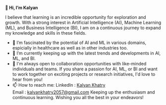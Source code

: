 **__👋 Hi, I’m Kalyan__**

 I believe that learning is an incredible opportunity for exploration and growth. 
 With a strong interest in Artificial Intelligence (AI), Machine Learning (ML), and Business Intelligence (BI), 
 I am on a continuous journey to expand my knowledge and skills in these fields.
 
- 👀 I’m fascinated by the potential of AI and ML in various domains, espicially in healthcare as well as in other industries too.
- 🌱 I’m currently keeping up with the latest trends and developments in AI, ML, and BI. 
- 💞️ I'm always open to collaboration opportunities with like-minded individuals and teams. If you share a passion for AI, ML, or BI and 
 want to work together on exciting projects or research initiatives, I'd love to hear from you!
- 📫 How to reach me:
      LinkedIn  : [Kalyan Khatry](https://www.linkedin.com/in/kalyan-khatry-9aa49a211/)  
      Email     : kalyankhatry2057@gmail.com
Keeping up the enthusiasm and continuous learning. Wishing you all the best in your endeavors!

